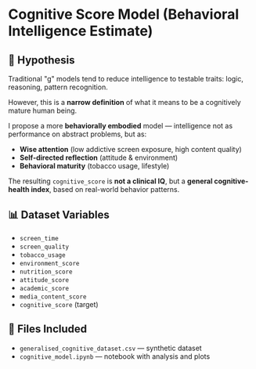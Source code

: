 
# Cognitive Score Model (Behavioral Intelligence Estimate)

## 🧠 Hypothesis

Traditional "g" models tend to reduce intelligence to testable traits: logic, reasoning, pattern recognition.

However, this is a **narrow definition** of what it means to be a cognitively mature human being.

I propose a more **behaviorally embodied** model — intelligence not as performance on abstract problems, but as:

- **Wise attention** (low addictive screen exposure, high content quality)
- **Self-directed reflection** (attitude & environment)
- **Behavioral maturity** (tobacco usage, lifestyle)

The resulting `cognitive_score` is **not a clinical IQ**, but a **general cognitive-health index**, based on real-world behavior patterns.

## 📊 Dataset Variables

- `screen_time`
- `screen_quality`
- `tobacco_usage`
- `environment_score`
- `nutrition_score`
- `attitude_score`
- `academic_score`
- `media_content_score`
- `cognitive_score` (target)

## 📁 Files Included

- `generalised_cognitive_dataset.csv` — synthetic dataset
- `cognitive_model.ipynb` — notebook with analysis and plots
